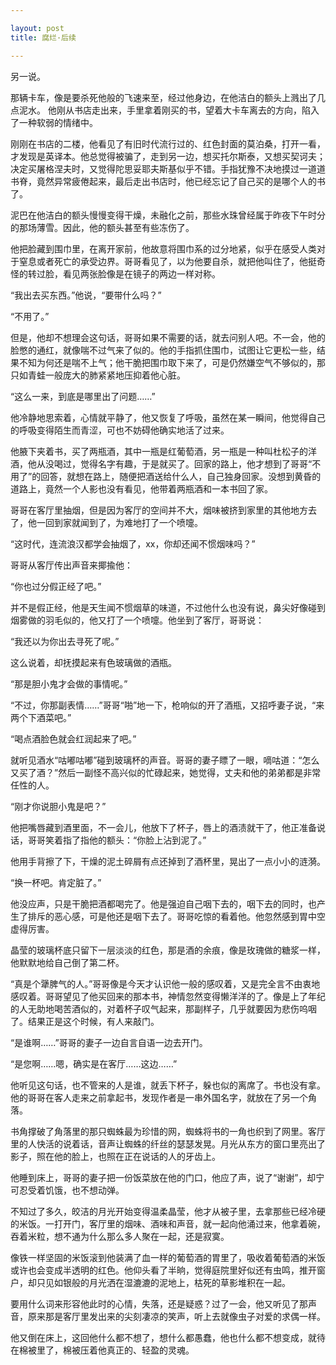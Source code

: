 ```yaml
---

layout: post
title: 腐烂·后续

---
```


另一说。

那辆卡车，像是要杀死他般的飞速来至，经过他身边，在他洁白的额头上溅出了几点泥水。
他刚从书店走出来，手里拿着刚买的书，望着大卡车离去的方向，陷入了一种软弱的情绪中。

刚刚在书店的二楼，他看见了有旧时代流行过的、红色封面的莫泊桑，打开一看，才发现是英译本。他总觉得被骗了，走到另一边，想买托尔斯泰，又想买契诃夫；决定买屠格涅夫时，又觉得陀思妥耶夫斯基似乎不错。手指犹豫不决地摸过一道道书脊，竟然异常疲倦起来，最后走出书店时，他已经忘记了自己买的是哪个人的书了。

泥巴在他洁白的额头慢慢变得干燥，未融化之前，那些水珠曾经属于昨夜下午时分的那场薄雪。因此，他的额头甚至有些冻伤了。

他把脸藏到围巾里，在离开家前，他故意将围巾系的过分地紧，似乎在感受人类对于窒息或者死亡的承受边界。哥哥看见了，以为他要自杀，就把他叫住了，他挺奇怪的转过脸，看见两张脸像是在镜子的两边一样对称。

“我出去买东西。”他说，“要带什么吗？”

“不用了。”

但是，他却不想理会这句话，哥哥如果不需要的话，就去问别人吧。不一会，他的脸憋的通红，就像喘不过气来了似的。他的手指抓住围巾，试图让它更松一些，结果不知为何还是喘不上气；他干脆把围巾取下来了，可是仍然嫌空气不够似的，那只如青蛙一般庞大的肺紧紧地压抑着他心脏。

“这么一来，到底是哪里出了问题……”

他冷静地思索着，心情就平静了，他又恢复了呼吸，虽然在某一瞬间，他觉得自己的呼吸变得陌生而青涩，可也不妨碍他确实地活了过来。

他腋下夹着书，买了两瓶酒，其中一瓶是红葡萄酒，另一瓶是一种叫杜松子的洋酒，他从没喝过，觉得名字有趣，于是就买了。回家的路上，他才想到了哥哥“不用了”的回答，就想在路上，随便把酒送给什么人，自己独身回家。没想到黄昏的道路上，竟然一个人影也没有看见，他带着两瓶酒和一本书回了家。

哥哥在客厅里抽烟，但是因为客厅的空间并不大，烟味被挤到家里的其他地方去了，他一回到家就闻到了，为难地打了一个喷嚏。

“这时代，连流浪汉都学会抽烟了，xx，你却还闻不惯烟味吗？”

哥哥从客厅传出声音来揶揄他：

“你也过分假正经了吧。”

并不是假正经，他是天生闻不惯烟草的味道，不过他什么也没有说，鼻尖好像碰到烟雾做的羽毛似的，他又打了一个喷嚏。他坐到了客厅，哥哥说：

“我还以为你出去寻死了呢。”

这么说着，却抚摸起来有色玻璃做的酒瓶。

“那是胆小鬼才会做的事情呢。”

“不过，你那副表情……”哥哥“啪”地一下，枪响似的开了酒瓶，又招呼妻子说，“来两个下酒菜吧。”

“喝点酒脸色就会红润起来了吧。”

就听见酒水“咕嘟咕嘟”碰到玻璃杯的声音。哥哥的妻子瞟了一眼，嘀咕道：“怎么又买了酒？”然后一副怪不高兴似的忙碌起来，她觉得，丈夫和他的弟弟都是非常任性的人。

“刚才你说胆小鬼是吧？”

他把嘴唇藏到酒里面，不一会儿，他放下了杯子，唇上的酒渍就干了，他正准备说话，哥哥笑着指了指他的额头：“你脸上沾到泥了。”

他用手背擦了下，干燥的泥土碎屑有点还掉到了酒杯里，晃出了一点小小的涟漪。

“换一杯吧。肯定脏了。”

他没应声，只是干脆把酒都喝完了。他是强迫自己咽下去的，咽下去的同时，也产生了排斥的恶心感，可是他还是咽下去了。哥哥吃惊的看着他。他忽然感到胃中空虚得厉害。

晶莹的玻璃杯底只留下一层淡淡的红色，那是酒的余痕，像是玫瑰做的糖浆一样，他默默地给自己倒了第二杯。

“真是个犟脾气的人。”哥哥像是今天才认识他一般的感叹着，又是完全言不由衷地感叹着。哥哥望见了他买回来的那本书，神情忽然变得懒洋洋的了。像是上了年纪的人无助地喝苦酒似的，对着杯子叹气起来，那副样子，几乎就要因为悲伤呜咽了。结果正是这个时候，有人来敲门。

“是谁啊……”哥哥的妻子一边自言自语一边去开门。

“是您啊……嗯，确实是在客厅……这边……”

他听见这句话，也不管来的人是谁，就丢下杯子，躲也似的离席了。书也没有拿。他的哥哥在客人走来之前拿起书，发现作者是一串外国名字，就放在了另一个角落。

书角撑破了角落里的那只蜘蛛最为珍惜的网，蜘蛛将书的一角也织到了网里。客厅里的人快活的说着话，音声让蜘蛛的纤丝的瑟瑟发晃。月光从东方的窗口里亮出了影子，照在他的脸上，也照在正在说话的人的牙齿上。

他睡到床上，哥哥的妻子把一份饭菜放在他的门口，他应了声，说了“谢谢”，却宁可忍受着饥饿，也不想动弹。

不知过了多久，皎洁的月光开始变得温柔晶莹，他才从被子里，去拿那些已经冷硬的米饭。一打开门，客厅里的烟味、酒味和声音，就一起向他涌过来，他拿着碗，吞着米粒，想不通为什么那么多人聚在一起，还是寂寞。

像铁一样坚固的米饭滚到他装满了血一样的葡萄酒的胃里了，吸收着葡萄酒的米饭或许也会变成半透明的红色。他仰头看了半晌，觉得庭院里好似还有虫鸣，推开窗户，却只见如银般的月光洒在湿漉漉的泥地上，枯死的草影堆积在一起。

要用什么词来形容他此时的心情，失落，还是疑惑？过了一会，他又听见了那声音，原来那是客厅里发出来的尖刻凄凉的笑声，听上去就像虫子对爱的求偶一样。

他又倒在床上，这回他什么都不想了，想什么都愚蠢，他也什么都不想变成，就待在棉被里了，棉被压着他真正的、轻盈的灵魂。
